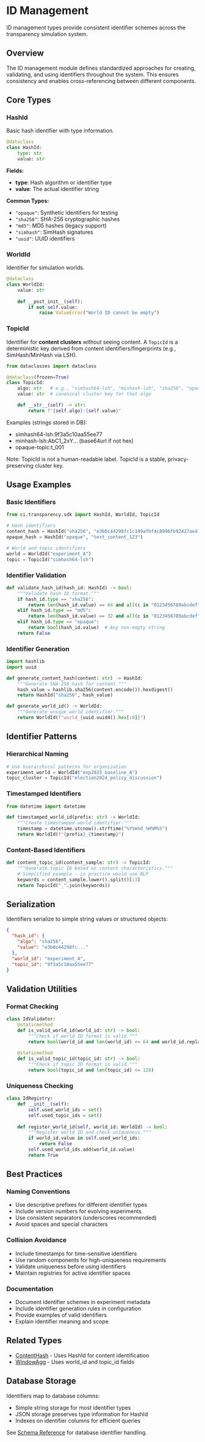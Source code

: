 # ID Management

ID management types provide consistent identifier schemes across the transparency simulation system.

## Overview

The ID management module defines standardized approaches for creating, validating, and using identifiers throughout the system. This ensures consistency and enables cross-referencing between different components.

## Core Types

### HashId

Basic hash identifier with type information.

```python
@dataclass
class HashId:
    type: str
    value: str
```

**Fields:**
- **type**: Hash algorithm or identifier type
- **value**: The actual identifier string

**Common Types:**
- `"opaque"`: Synthetic identifiers for testing
- `"sha256"`: SHA-256 cryptographic hashes
- `"md5"`: MD5 hashes (legacy support)
- `"simhash"`: SimHash signatures
- `"uuid"`: UUID identifiers

### WorldId

Identifier for simulation worlds.

```python
@dataclass
class WorldId:
    value: str
    
    def __post_init__(self):
        if not self.value:
            raise ValueError("World ID cannot be empty")
```

### TopicId

Identifier for **content clusters** without seeing content. A `TopicId` is a deterministic key derived from
content identifiers/fingerprints (e.g., SimHash/MinHash via LSH).

```python
from dataclasses import dataclass

@dataclass(frozen=True)
class TopicId:
    algo: str   # e.g., "simhash64-lsh", "minhash-lsh", "sha256", "opaque-topic"
    value: str  # canonical cluster key for that algo

    def __str__(self) -> str:
        return f"{self.algo}:{self.value}"
```

Examples (strings stored in DB):

- simhash64-lsh:9f3a5c10aa55ee77
- minhash-lsh:AbC1_2xY... (base64url if not hex)
- opaque-topic:t_001

Note: TopicId is not a human-readable label. 
TopicId is a stable, privacy-preserving cluster key.

## Usage Examples

### Basic Identifiers
```python
from ci.transparency.sdk import HashId, WorldId, TopicId

# Hash identifiers
content_hash = HashId("sha256", "e3b0c44298fc1c149afbf4c8996fb92427ae41e4649b934ca495991b7852b855")
opaque_hash = HashId("opaque", "test_content_123")

# World and topic identifiers
world = WorldId("experiment_A")
topic = TopicId("simhash64-lsh")
```

### Identifier Validation
```python
def validate_hash_id(hash_id: HashId) -> bool:
    """Validate hash ID format."""
    if hash_id.type == "sha256":
        return len(hash_id.value) == 64 and all(c in "0123456789abcdef" for c in hash_id.value.lower())
    elif hash_id.type == "md5":
        return len(hash_id.value) == 32 and all(c in "0123456789abcdef" for c in hash_id.value.lower())
    elif hash_id.type == "opaque":
        return bool(hash_id.value)  # Any non-empty string
    return False
```

### Identifier Generation
```python
import hashlib
import uuid

def generate_content_hash(content: str) -> HashId:
    """Generate SHA-256 hash for content."""
    hash_value = hashlib.sha256(content.encode()).hexdigest()
    return HashId("sha256", hash_value)

def generate_world_id() -> WorldId:
    """Generate unique world identifier."""
    return WorldId(f"world_{uuid.uuid4().hex[:8]}")
```

## Identifier Patterns

### Hierarchical Naming
```python
# Use hierarchical patterns for organization
experiment_world = WorldId("exp2025_baseline_A")
topic_cluster = TopicId("election2024_policy_discussion")
```

### Timestamped Identifiers
```python
from datetime import datetime

def timestamped_world_id(prefix: str) -> WorldId:
    """Create timestamped world identifier."""
    timestamp = datetime.utcnow().strftime("%Y%m%d_%H%M%S")
    return WorldId(f"{prefix}_{timestamp}")
```

### Content-Based Identifiers
```python
def content_topic_id(content_sample: str) -> TopicId:
    """Generate topic ID based on content characteristics."""
    # Simplified example - in practice would use NLP
    keywords = content_sample.lower().split()[:3]
    return TopicId("_".join(keywords))
```

## Serialization

Identifiers serialize to simple string values or structured objects:

```json
{
  "hash_id": {
    "algo": "sha256",
    "value": "e3b0c44298fc..."
  },
  "world_id": "experiment_A",
  "topic_id": "9f3a5c10aa55ee77"
}
```

## Validation Utilities

### Format Checking
```python
class IdValidator:
    @staticmethod
    def is_valid_world_id(world_id: str) -> bool:
        """Check if world ID format is valid."""
        return bool(world_id and len(world_id) <= 64 and world_id.replace("_", "").replace("-", "").isalnum())
    
    @staticmethod
    def is_valid_topic_id(topic_id: str) -> bool:
        """Check if topic ID format is valid."""
        return bool(topic_id and len(topic_id) <= 128)
```

### Uniqueness Checking
```python
class IdRegistry:
    def __init__(self):
        self.used_world_ids = set()
        self.used_topic_ids = set()
    
    def register_world_id(self, world_id: WorldId) -> bool:
        """Register world ID and check uniqueness."""
        if world_id.value in self.used_world_ids:
            return False
        self.used_world_ids.add(world_id.value)
        return True
```

## Best Practices

### Naming Conventions
- Use descriptive prefixes for different identifier types
- Include version numbers for evolving experiments
- Use consistent separators (underscores recommended)
- Avoid spaces and special characters

### Collision Avoidance
- Include timestamps for time-sensitive identifiers
- Use random components for high-uniqueness requirements
- Validate uniqueness before using identifiers
- Maintain registries for active identifier spaces

### Documentation
- Document identifier schemes in experiment metadata
- Include identifier generation rules in configuration
- Provide examples of valid identifiers
- Explain identifier meaning and scope

## Related Types

- [ContentHash](hash_core.md) - Uses HashId for content identification
- [WindowAgg](window_agg.md) - Uses world_id and topic_id fields

## Database Storage

Identifiers map to database columns:
- Simple string storage for most identifier types
- JSON storage preserves type information for HashId
- Indexes on identifier columns for efficient queries

See [Schema Reference](../schema.md) for database identifier handling.